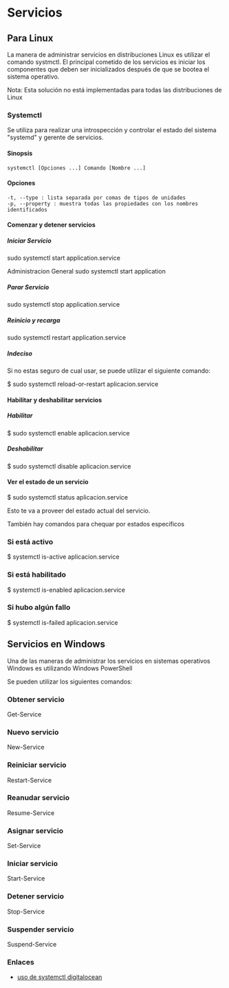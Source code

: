 # Servicios

## Para Linux

La manera de administrar servicios en distribuciones Linux es utilizar el comando systmctl.
El principal cometido de los servicios es iniciar los componentes que deben ser inicializados después de que se bootea el sistema operativo.

Nota: Esta solución no está implementadas para todas las distribuciones de Linux

### Systemctl

Se utiliza para realizar una introspección y controlar el estado del sistema "systemd" y gerente de servicios.

#### Sinopsis

    systemctl [Opciones ...] Comando [Nombre ...]

#### Opciones

    -t, --type : lista separada por comas de tipos de unidades
    -p, --property : muestra todas las propiedades con los nombres identificados

#### Comenzar y detener servicios

##### Iniciar Servicio

sudo systemctl start application.service

Administracion General
sudo systemctl start application 

##### Parar Servicio

sudo systemctl stop application.service

##### Reinicio y recarga

sudo systemctl restart application.service

##### Indeciso

Si no estas seguro de cual usar, se puede utilizar el siguiente comando:

$ sudo systemctl reload-or-restart aplicacion.service

#### Habilitar y deshabilitar servicios

##### Habilitar

$ sudo systemctl enable aplicacion.service

##### Deshabilitar

$ sudo systemctl disable aplicacion.service

#### Ver el estado de un servicio

$ sudo systemctl status aplicacion.service

Esto te va a proveer del estado actual del servicio.

También hay comandos para chequar por estados específicos

### Si está activo

$ systemctl is-active aplicacion.service

### Si está habilitado

$ systemctl is-enabled aplicacion.service

### Si hubo algún fallo

$ systemctl is-failed aplicacion.service

## Servicios en Windows

Una de las maneras de administrar los servicios en sistemas operativos Windows es utilizando Windows PowerShell 

Se pueden utilizar los siguientes comandos:

### Obtener servicio

Get-Service

### Nuevo servicio

New-Service

### Reiniciar servicio

Restart-Service

### Reanudar servicio

Resume-Service

### Asignar servicio

Set-Service

### Iniciar servicio

Start-Service

### Detener servicio

Stop-Service

### Suspender servicio

Suspend-Service

### Enlaces

- [uso de systemctl digitalocean](https://www.digitalocean.com/community/tutorials/how-to-use-systemctl-to-manage-systemd-services-and-units)